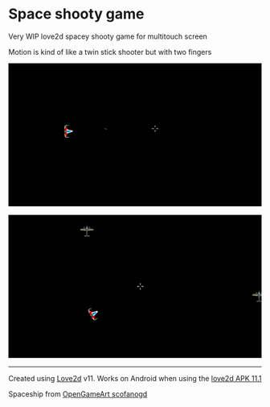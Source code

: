 # Space shooty game

Very WIP love2d spacey shooty game for multitouch screen

Motion is kind of like a twin stick shooter but with two fingers

![space shooty game](space-shooty-bullets.gif?raw=true "space shooty game")

![spacey-shooty-planes-woo](spacey-shooty-planes-woo.gif?raw=true "spacey-shooty-planes-woo")

----

Created using [Love2d](http://love2d.org) v11. Works on Android when using the [love2d APK 11.1](https://bitbucket.org/rude/love/downloads/)

Spaceship from [OpenGameArt scofanogd](https://opengameart.org/content/spaceship-9)
